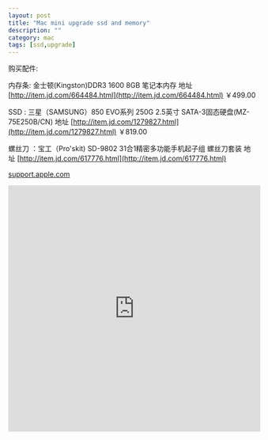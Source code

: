 ```yaml
---
layout: post
title: "Mac mini upgrade ssd and memory"
description: ""
category: mac
tags: [ssd,upgrade]
---
```


购买配件:

内存条: 金士顿(Kingston)DDR3 1600 8GB 笔记本内存 地址 [http://item.jd.com/664484.html](http://item.jd.com/664484.html) ￥499.00 

SSD : 三星（SAMSUNG）850 EVO系列 250G 2.5英寸 SATA-3固态硬盘(MZ-75E250B/CN) 地址 [http://item.jd.com/1279827.html](http://item.jd.com/1279827.html) ￥819.00

螺丝刀 ：宝工（Pro'skit) SD-9802 31合1精密多功能手机起子组 螺丝刀套装 地址 [http://item.jd.com/617776.html](http://item.jd.com/617776.html)

[support.apple.com](https://support.apple.com/en-us/HT205041)

<iframe height=498 width=510 src="http://player.youku.com/embed/XNDkxNTkzNTQw" frameborder=0 allowfullscreen></iframe>



